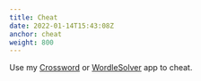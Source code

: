 ```yaml
---
title: Cheat
date: 2022-01-14T15:43:08Z
anchor: cheat
weight: 800
---
```


Use my [Crossword](https://github.com/billthefarmer/crossword) or
[WordleSolver](https://github.com/billthefarmer/wordlesolver) app to
cheat.
